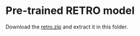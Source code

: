 # Pre-trained RETRO model

Download the [retro.zip](http://example.com) and extract it in this folder.